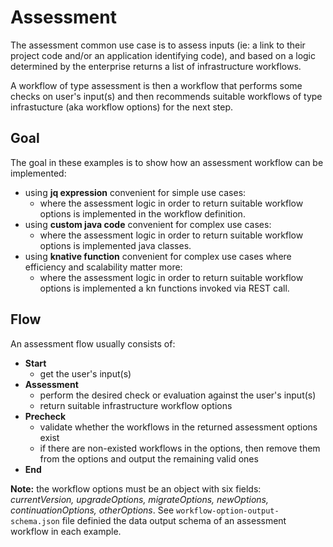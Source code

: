 # Assessment
The assessment common use case is to assess inputs (ie: a link to their project code and/or an application identifying code), and based on a logic determined by the enterprise returns a list of infrastructure workflows.

A workflow of type assessment is then a workflow that performs some checks on user's input(s) and then recommends suitable workflows of type infrastucture (aka workflow options) for the next step.

## Goal
The goal in these examples is to show how an assessment workflow can be implemented:
- using **jq expression** convenient for simple use cases:
  - where the assessment logic in order to return suitable workflow options is implemented in the workflow definition.
- using **custom java code** convenient for complex use cases:
  - where the assessment logic in order to return suitable workflow options is implemented java classes.
- using **knative function** convenient for complex use cases where efficiency and scalability matter more:
  - where the assessment logic in order to return suitable workflow options is implemented a kn functions invoked via REST call.

## Flow
An assessment flow usually consists of:
- **Start**
  - get the user's input(s)
- **Assessment**
  - perform the desired check or evaluation against the user's input(s)
  - return suitable infrastructure workflow options
- **Precheck**
  - validate whether the workflows in the returned assessment options exist
  - if there are non-existed workflows in the options, then remove them from the options and output the remaining valid ones
- **End**

**Note:** the workflow options must be an object with six fields: _currentVersion, upgradeOptions, migrateOptions, newOptions, continuationOptions, otherOptions_. See `workflow-option-output-schema.json` file definied the data output schema of an assessment workflow in each example.
